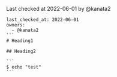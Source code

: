 Last checked at 2022-06-01 by @kanata2

````esa-freshness-patroller
last_checked_at: 2022-06-01
owners:
  - @kanata2
```
# Heading1

## Heading2

```
$ echo "test"
```
